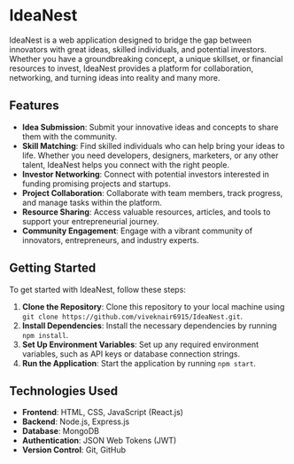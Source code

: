 # IdeaNest

IdeaNest is a web application designed to bridge the gap between innovators with great ideas, skilled individuals, and potential investors. Whether you have a groundbreaking concept, a unique skillset, or financial resources to invest, IdeaNest provides a platform for collaboration, networking, and turning ideas into reality and many more.

## Features

- **Idea Submission**: Submit your innovative ideas and concepts to share them with the community.
- **Skill Matching**: Find skilled individuals who can help bring your ideas to life. Whether you need developers, designers, marketers, or any other talent, IdeaNest helps you connect with the right people.
- **Investor Networking**: Connect with potential investors interested in funding promising projects and startups.
- **Project Collaboration**: Collaborate with team members, track progress, and manage tasks within the platform.
- **Resource Sharing**: Access valuable resources, articles, and tools to support your entrepreneurial journey.
- **Community Engagement**: Engage with a vibrant community of innovators, entrepreneurs, and industry experts.

## Getting Started

To get started with IdeaNest, follow these steps:

1. **Clone the Repository**: Clone this repository to your local machine using `git clone https://github.com/viveknair6915/IdeaNest.git`.
2. **Install Dependencies**: Install the necessary dependencies by running `npm install`.
3. **Set Up Environment Variables**: Set up any required environment variables, such as API keys or database connection strings.
4. **Run the Application**: Start the application by running `npm start`.

## Technologies Used

- **Frontend**: HTML, CSS, JavaScript (React.js)
- **Backend**: Node.js, Express.js
- **Database**: MongoDB
- **Authentication**: JSON Web Tokens (JWT)
- **Version Control**: Git, GitHub

